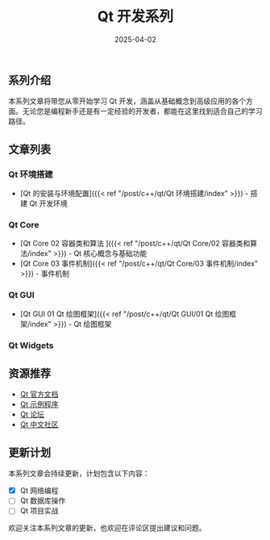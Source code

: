 ﻿---
title: "Qt 开发系列"
description: "从入门到精通的 Qt 开发教程系列"
date: 2025-04-02
weight: 1
slug: "qt-series"
categories:
    - Qt
---

## 系列介绍

本系列文章将带您从零开始学习 Qt 开发，涵盖从基础概念到高级应用的各个方面。无论您是编程新手还是有一定经验的开发者，都能在这里找到适合自己的学习路径。





## 文章列表

### Qt 环境搭建
- [Qt 的安装与环境配置]({{< ref "/post/c++/qt/Qt 环境搭建/index" >}}) - 搭建 Qt 开发环境


### Qt Core
- [Qt Core 02 容器类和算法 ]({{< ref "/post/c++/qt/Qt Core/02 容器类和算法/index" >}}) - Qt 核心概念与基础功能
- [Qt Core 03 事件机制]({{< ref "/post/c++/qt/Qt Core/03 事件机制/index" >}}) - 事件机制



### Qt GUI
- [Qt GUI 01 Qt 绘图框架]({{< ref "/post/c++/qt/Qt GUI/01 Qt 绘图框架/index" >}}) - Qt 绘图框架


### Qt Widgets


## 资源推荐

- [Qt 官方文档](https://doc.qt.io/)
- [Qt 示例程序](https://doc.qt.io/qt-6/examples.html)
- [Qt 论坛](https://forum.qt.io/)
- [Qt 中文社区](https://www.qtcn.org/)

## 更新计划

本系列文章会持续更新，计划包含以下内容：

- [x] Qt 网络编程
- [ ] Qt 数据库操作
- [ ] Qt 项目实战

欢迎关注本系列文章的更新，也欢迎在评论区提出建议和问题。
